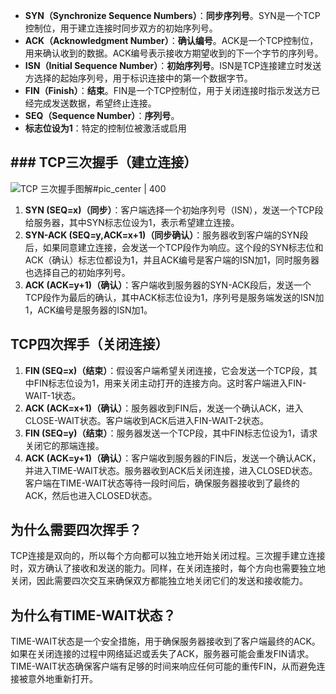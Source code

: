 - **SYN（Synchronize Sequence Numbers）**：**同步序列号**。SYN是一个TCP控制位，用于建立连接时同步双方的初始序列号。
- **ACK（Acknowledgment Number）**：**确认编号**。ACK是一个TCP控制位，用来确认收到的数据。ACK编号表示接收方期望收到的下一个字节的序列号。
- **ISN（Initial Sequence Number）**：**初始序列号**。ISN是TCP连接建立时发送方选择的起始序列号，用于标识连接中的第一个数据字节。
- **FIN（Finish）**：**结束**。FIN是一个TCP控制位，用于关闭连接时指示发送方已经完成发送数据，希望终止连接。
- **SEQ（Sequence Number）**：**序列号**。
- **标志位设为1**：特定的控制位被激活或启用

## ### TCP三次握手（建立连接）

![TCP 三次握手图解#pic_center | 400](https://oss.javaguide.cn/github/javaguide/cs-basics/network/tcp-shakes-hands-three-times.png)

1. **SYN (SEQ=x)（同步）**：客户端选择一个初始序列号（ISN），发送一个TCP段给服务器，其中SYN标志位设为1，表示希望建立连接。
2. **SYN-ACK (SEQ=y,ACK=x+1)（同步确认）**：服务器收到客户端的SYN段后，如果同意建立连接，会发送一个TCP段作为响应。这个段的SYN标志位和ACK（确认）标志位都设为1，并且ACK编号是客户端的ISN加1，同时服务器也选择自己的初始序列号。
3. **ACK (ACK=y+1)（确认）**：客户端收到服务器的SYN-ACK段后，发送一个TCP段作为最后的确认，其中ACK标志位设为1，序列号是服务端发送的ISN加1，ACK编号是服务器的ISN加1。

## TCP四次挥手（关闭连接）

1. **FIN (SEQ=x)（结束）**：假设客户端希望关闭连接，它会发送一个TCP段，其中FIN标志位设为1，用来关闭主动打开的连接方向。这时客户端进入FIN-WAIT-1状态。
2. **ACK (ACK=x+1)（确认）**：服务器收到FIN后，发送一个确认ACK，进入CLOSE-WAIT状态。客户端收到ACK后进入FIN-WAIT-2状态。
3. **FIN (SEQ=y)（结束）**：服务器发送一个TCP段，其中FIN标志位设为1，请求关闭它的那端连接。
4. **ACK (ACK=y+1)（确认）**：客户端收到服务器的FIN后，发送一个确认ACK，并进入TIME-WAIT状态。服务器收到ACK后关闭连接，进入CLOSED状态。客户端在TIME-WAIT状态等待一段时间后，确保服务器接收到了最终的ACK，然后也进入CLOSED状态。

## 为什么需要四次挥手？

TCP连接是双向的，所以每个方向都可以独立地开始关闭过程。三次握手建立连接时，双方确认了接收和发送的能力。同样，在关闭连接时，每个方向也需要独立地关闭，因此需要四次交互来确保双方都能独立地关闭它们的发送和接收能力。

## 为什么有TIME-WAIT状态？

TIME-WAIT状态是一个安全措施，用于确保服务器接收到了客户端最终的ACK。如果在关闭连接的过程中网络延迟或丢失了ACK，服务器可能会重发FIN请求。TIME-WAIT状态确保客户端有足够的时间来响应任何可能的重传FIN，从而避免连接被意外地重新打开。
